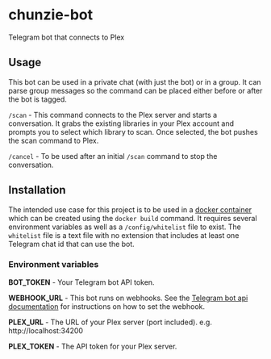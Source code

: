 # chunzie-bot
Telegram bot that connects to Plex

## Usage
This bot can be used in a private chat (with just the bot) or in a group. It can parse group messages so the command can be placed either before or after the bot is tagged.

`/scan` - This command connects to the Plex server and starts a conversation. It grabs the existing libraries in your Plex account and prompts you to select which library to scan. Once selected, the bot pushes the scan command to Plex.

`/cancel` - To be used after an initial `/scan` command to stop the conversation.

## Installation
The intended use case for this project is to be used in a [docker container](https://hub.docker.com/repository/docker/chunzie/chunzie-bot) which can be created using the `docker build` command. It requires several environment variables as well as a `/config/whitelist` file to exist. The `whitelist` file is a text file with no extension that includes at least one Telegram chat id that can use the bot.

### Environment variables
**BOT_TOKEN** - Your Telegram bot API token.

**WEBHOOK_URL** - This bot runs on webhooks. See the [Telegram bot api documentation](https://core.telegram.org/bots/api#setwebhook) for instructions on how to set the webhook.

**PLEX_URL** - The URL of your Plex server (port included). e.g. http://localhost:34200

**PLEX_TOKEN** - The API token for your Plex server.
